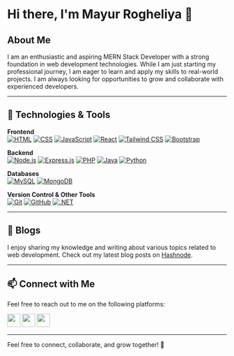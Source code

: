 # Hi there, I'm Mayur Rogheliya 👋

## About Me
I am an enthusiastic and aspiring MERN Stack Developer with a strong foundation in web development technologies. While I am just starting my professional journey, I am eager to learn and apply my skills to real-world projects. I am always looking for opportunities to grow and collaborate with experienced developers.

---

## 🚀 Technologies & Tools

**Frontend**  
[![HTML](https://img.shields.io/badge/Code-HTML-informational?style=flat&logo=html5&logoColor=white&color=orange)](https://developer.mozilla.org/en-US/docs/Web/HTML) 
[![CSS](https://img.shields.io/badge/Code-CSS-informational?style=flat&logo=css3&logoColor=white&color=blue)](https://developer.mozilla.org/en-US/docs/Web/CSS) 
[![JavaScript](https://img.shields.io/badge/Code-JavaScript-informational?style=flat&logo=javascript&logoColor=white&color=yellow)](https://developer.mozilla.org/en-US/docs/Web/JavaScript)
[![React](https://img.shields.io/badge/Library-React.js-informational?style=flat&logo=react&logoColor=white&color=blue)](https://react.dev/) 
[![Tailwind CSS](https://img.shields.io/badge/Style-Tailwind_CSS-informational?style=flat&logo=tailwindcss&logoColor=white&color=blue)](https://tailwindcss.com/docs) 
[![Bootstrap](https://img.shields.io/badge/Style-Bootstrap-informational?style=flat&logo=bootstrap&logoColor=white&color=purple)](https://getbootstrap.com/docs/)

**Backend**  
[![Node.js](https://img.shields.io/badge/Code-Node.js-informational?style=flat&logo=node.js&logoColor=white&color=green)](https://nodejs.org/en/docs/) 
[![Express.js](https://img.shields.io/badge/Framework-Express.js-informational?style=flat&logo=express&logoColor=white&color=black)](https://expressjs.com/)
[![PHP](https://img.shields.io/badge/Code-PHP-informational?style=flat&logo=php&logoColor=white&color=blueviolet)](https://www.php.net/docs.php) 
[![Java](https://img.shields.io/badge/Code-Java-informational?style=flat&logo=java&logoColor=white&color=red)](https://docs.oracle.com/en/java/)
[![Python](https://img.shields.io/badge/Code-Python-informational?style=flat&logo=python&logoColor=white&color=blue)](https://docs.python.org/3/)

**Databases**  
[![MySQL](https://img.shields.io/badge/Database-MySQL-informational?style=flat&logo=mysql&logoColor=white&color=blue)](https://dev.mysql.com/doc/) 
[![MongoDB](https://img.shields.io/badge/Database-MongoDB-informational?style=flat&logo=mongodb&logoColor=white&color=green)](https://www.mongodb.com/docs/)

**Version Control & Other Tools**  
[![Git](https://img.shields.io/badge/Tool-Git-informational?style=flat&logo=git&logoColor=white&color=orange)](https://git-scm.com/doc) 
[![GitHub](https://img.shields.io/badge/Platform-GitHub-informational?style=flat&logo=github&logoColor=white&color=black)](https://docs.github.com/en) 
[![.NET](https://img.shields.io/badge/Framework-.NET-informational?style=flat&logo=.net&logoColor=white&color=blue)](https://learn.microsoft.com/en-us/dotnet/)

---

## 📝 Blogs
I enjoy sharing my knowledge and writing about various topics related to web development. Check out my latest blog posts on [Hashnode](https://hashnode.com/@mrogheliya18).

---

## 📫 Connect with Me
Feel free to reach out to me on the following platforms:

<p align="left">
  <a href="https://x.com/mayurrogheliya" target="blank"><img src="https://img.shields.io/badge/-X-1DA1F2?style=flat&logo=x&logoColor=white" height="30"/></a>
  <a href="https://linkedin.com/in/mayur-rogheliya" target="blank"><img src="https://img.shields.io/badge/-LinkedIn-0A66C2?style=flat&logo=linkedin&logoColor=white" height="30"/></a>
  <a href="https://hashnode.com/@mrogheliya18" target="blank"><img src="https://img.shields.io/badge/-Hashnode-2962FF?style=flat&logo=hashnode&logoColor=white" height="30"/></a>
</p>

---

Feel free to connect, collaborate, and grow together! 🌟
